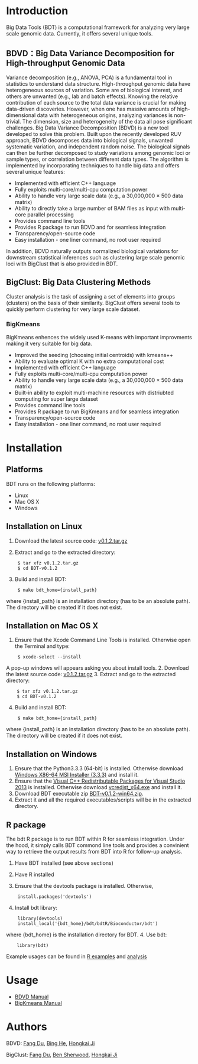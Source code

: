 # Introduction
Big Data Tools (BDT) is a computational framework for analyzing very large scale genomic data. Currently, it offers several unique tools.

## BDVD：Big Data Variance Decomposition for High-throughput Genomic Data
Variance decomposition (e.g., ANOVA, PCA) is a fundamental tool in statistics to
understand data structure. High-throughput genomic data have heterogeneous sources of variation. Some are of biological interest, and others are unwanted (e.g., lab and batch effects). Knowing the relative contribution of each source to the total data variance is crucial for making data-driven discoveries. However, when one has massive amounts of high-dimensional data with heterogeneous origins, analyzing variances is non-trivial. The dimension, size and heterogeneity of the data all pose significant challenges. Big Data Variance Decomposition (BDVD) is a new tool developed to solve this problem. Built upon the recently developed RUV approach, BDVD decomposes data into biological signals, unwanted systematic variation, and independent random noise. The biological signals can then be further decomposed to study variations among genomic loci or sample types, or correlation between different data types. The algorithm is implemented by incorporating techniques to handle big data and offers several unique features:
- Implemented with efficient C++ language
- Fully exploits multi-core/multi-cpu computation power
- Ability to handle very large scale data  (e.g., a 30,000,000 × 500 data matrix)
- Ability to directly take a large number of BAM files as input with multi-core parallel processing
- Provides command line tools
- Provides R package to run BDVD and for seamless integration
- Transparency/open-source code
- Easy installation - one liner command, no root user required

In addition, BDVD naturally outputs normalized biological variations for downstream statistical inferences such as clustering large scale genomic loci with BigClust that is also provided in BDT.

## BigClust: Big Data Clustering Methods
Cluster analysis is the task of assigning a set of elements into groups (clusters) on the basis of their similarity. BigClust offers several tools to quickly perform clustering for very large scale dataset. 

### BigKmeans
BigKmeans enhences the widely used K-means with important improvments making it very suitable for big data.
- Improved the seeding (choosing initial centroids) with kmeans++
- Ability to evaluate optimal K with no extra computational cost
- Implemented with efficient C++ language
- Fully exploits multi-core/multi-cpu computation power
- Ability to handle very large scale data  (e.g., a 30,000,000 × 500 data matrix)
- Built-in ability to exploit multi-machine resources with distriubted computing for super large dataset
- Provides command line tools
- Provides R package to run BigKmeans and for seamless integration
- Transparency/open-source code
- Easy installation - one liner command, no root user required

# Installation
## Platforms
BDT runs on the following platforms:
- Linux
- Mac OS X
- Windows

## Installation on Linux
1. Download the latest source code:  [v0.1.2.tar.gz](https://github.com/fangdu64/BDT/archive/v0.1.2.tar.gz)
2. Extract and go to the extracted directory:

        $ tar xfz v0.1.2.tar.gz
        $ cd BDT-v0.1.2
3. Build and install BDT:

        $ make bdt_home={install_path}
where {install_path} is an installation directory (has to be an absolute path). The directory will be created if it does not exist.

## Installation on Mac OS X
1. Ensure that the Xcode Command Line Tools is installed. Otherwise open the Terminal and type:

        $ xcode-select --install
A pop-up windows will appears asking you about install tools.
2. Download the latest source code:  [v0.1.2.tar.gz](https://github.com/fangdu64/BDT/archive/v0.1.2.tar.gz)
3. Extract and go to the extracted directory:

        $ tar xfz v0.1.2.tar.gz
        $ cd BDT-v0.1.2
4. Build and install BDT:

        $ make bdt_home={install_path}
where {install_path} is an installation directory (has to be an absolute path). The directory will be created if it does not exist.

## Installation on Windows
1. Ensure that the Python3.3.3 (64-bit) is installed. Otherwise download [Windows X86-64 MSI Installer (3.3.3)](https://www.python.org/ftp/python/3.3.3/python-3.3.3.amd64.msi) and install it.
2. Ensure that the [Visual C++ Redistributable Packages for Visual Studio 2013](https://www.microsoft.com/en-us/download/details.aspx?id=40784) is installed. Otherwise download [vcredist_x64.exe](https://www.microsoft.com/en-us/download/details.aspx?id=40784) and install it.
3. Download BDT executable zip [BDT-v0.1.2-win64.zip](https://github.com/fangdu64/BDT/releases/download/v0.1.2/BDT-v0.1.2-Win64.zip).
4. Extract it and all the required executables/scripts will be in the extracted directory.

## R package
The bdt R package is to run BDT within R for seamless integration. Under the hood, it simply calls BDT commond line tools and provides a convinient way to retrieve the output results from BDT into R for follow-up analysis.

1. Have BDT installed (see above sections)
2. Have R installed
2. Ensure that the devtools package is installed. Otherwise,

        install.packages('devtools')
3. Install bdt library:

        library(devtools)
        install_local('{bdt_home}/bdt/bdtR/Bioconductor/bdt')
where {bdt_home} is the installation directory for BDT.
4. Use bdt:

        library(bdt)
Example usages can be found in [R examples](https://github.com/fangdu64/BDT/tree/master/examples/R) and [ analysis](https://github.com/fangdu64/BDT/tree/master/examples/analysis)

# Usage
- [BDVD Manual](https://github.com/fangdu64/BDT/blob/master/doc/bdvd.md)
- [BigKmeans Manual](https://github.com/fangdu64/BDT/blob/master/doc/bigKmeans.md)

# Authors
BDVD: [Fang Du](https://www.linkedin.com/pub/fang-du/73/424/786), [Bing He](http://www.biostat.jhsph.edu/~hji/index_files/people.htm), [Hongkai Ji](http://www.biostat.jhsph.edu/~hji/)

BigClust: [Fang Du](https://www.linkedin.com/pub/fang-du/73/424/786), [Ben Sherwood](http://www.biostat.jhsph.edu/~hji/index_files/people.htm), [Hongkai Ji](http://www.biostat.jhsph.edu/~hji/)

